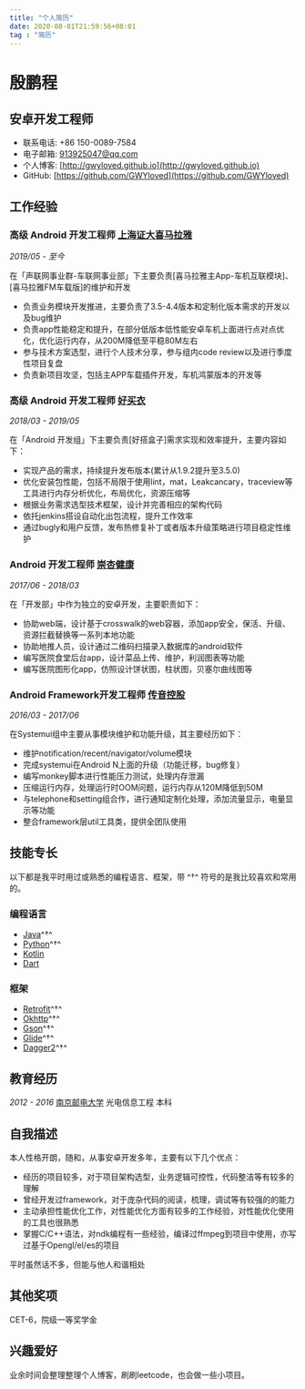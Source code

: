 ```yaml
---
title: "个人简历"
date: 2020-08-01T21:59:56+08:01
tag : "简历"
---
```


# 殷鹏程

## 安卓开发工程师

- 联系电话: +86 150-0089-7584
- 电子邮箱: [913925047@qq.com](913925047@qq.com)
- 个人博客: [http://gwyloved.github.io](http://gwyloved.github.io)
- GitHub: [https://github.com/GWYloved](https://github.com/GWYloved)

## 工作经验

### **高级 Android 开发工程师** [上海证大喜马拉雅](https://www.ximalaya.com/)

*2019/05 - 至今*

在「声联网事业群-车联网事业部」下主要负责[喜马拉雅主App-车机互联模块]、[喜马拉雅FM车载版]的维护和开发

* 负责业务模块开发推进，主要负责了3.5-4.4版本和定制化版本需求的开发以及bug维护
* 负责app性能稳定和提升，在部分低版本低性能安卓车机上面进行点对点优化，优化运行内存，从200M降低至平稳80M左右
* 参与技术方案选型，进行个人技术分享，参与组内code review以及进行季度性项目复盘
* 负责新项目攻坚，包括主APP车载插件开发，车机鸿蒙版本的开发等

### **高级 Android 开发工程师** [好买衣](http://www.haomaiyi.com/)

*2018/03 - 2019/05*

在「Android 开发组」下主要负责[好搭盒子]需求实现和效率提升，主要内容如下：

* 实现产品的需求，持续提升发布版本(累计从1.9.2提升至3.5.0)
* 优化安装包性能，包括不局限于使用lint，mat，Leakcancary，traceview等工具进行内存分析优化，布局优化，资源压缩等
* 根据业务需求选型技术框架，设计并完善相应的架构代码
* 依托jenkins搭设自动化出包流程，提升工作效率
* 通过bugly和用户反馈，发布热修复补丁或者版本升级策略进行项目稳定性维护

### **Android 开发工程师** [崇杏健康](https://www.highwho.com/)

*2017/06 - 2018/03*

在「开发部」中作为独立的安卓开发，主要职责如下：

* 协助web端，设计基于crosswalk的web容器，添加app安全，保活、升级、资源拦截替换等一系列本地功能
* 协助地推人员，设计通过二维码扫描录入数据库的android软件
* 编写医院食堂后台app，设计菜品上传、维护，利润图表等功能
* 编写医院图形化app，仿照设计饼状图，柱状图，贝塞尔曲线图等

### **Android Framework开发工程师** [传音控股](http://www.transsion.com/)


*2016/03 - 2017/06*

在Systemui组中主要从事模块维护和功能升级，其主要经历如下：

* 维护notification/recent/navigator/volume模块
* 完成systemui在Android N上面的升级（功能迁移，bug修复）
* 编写monkey脚本进行性能压力测试，处理内存泄漏
* 压缩运行内存，处理运行时OOM问题，运行内存从120M降低到50M
* 与telephone和setting组合作，进行通知定制化处理，添加流量显示，电量显示等功能
* 整合framework层util工具类，提供全团队使用

## 技能专长

以下都是我平时用过或熟悉的编程语言、框架，带 ^†^ 符号的是我比较喜欢和常用的。

### 编程语言

- [Java](https://www.java.com)^†^
- [Python](https://www.python.org)^†^
- [Kotlin](http://kotlinlang.org)
- [Dart](https://dart.dev/)

### 框架

- [Retrofit](https://github.com/square/retrofit)^†^
- [Okhttp](https://github.com/square/okhttp)^†^
- [Gson](https://github.com/google/gson)^†^
- [Glide](https://github.com/bumptech/glide)^†^
- [Dagger2](https://github.com/google/dagger)^†^

## 教育经历

*2012 - 2016* [南京邮电大学](http://www.njupt.edu.cn/) 光电信息工程 本科

## 自我描述

本人性格开朗，随和，从事安卓开发多年，主要有以下几个优点：

* 经历的项目较多，对于项目架构选型，业务逻辑可控性，代码整洁等有较多的理解
* 曾经开发过framework，对于庞杂代码的阅读，梳理，调试等有较强的的能力
* 主动承担性能优化工作，对性能优化方面有较多的工作经验，对性能优化使用的工具也很熟悉
* 掌握C/C++语法，对ndk编程有一些经验，编译过ffmpeg到项目中使用，亦写过基于Opengl/el/es的项目

平时虽然话不多，但能与他人和谐相处

## 其他奖项

CET-6，院级一等奖学金

## 兴趣爱好

业余时间会整理整理个人博客，刷刷leetcode，也会做一些小项目。